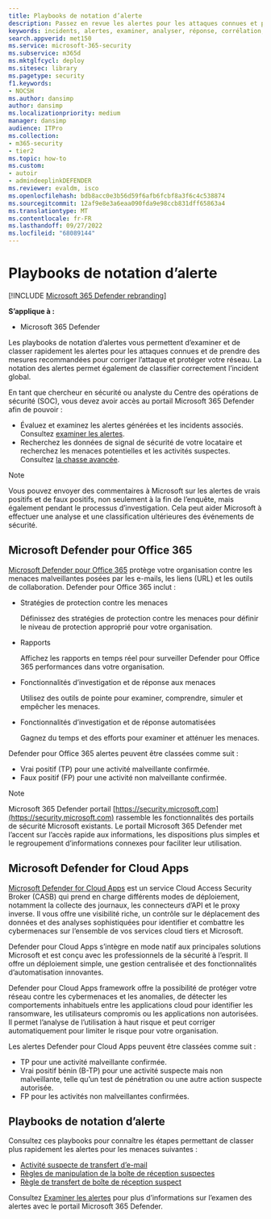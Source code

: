 ```yaml
---
title: Playbooks de notation d’alerte
description: Passez en revue les alertes pour les attaques connues et prenez les mesures recommandées pour corriger l’attaque et protéger votre réseau.
keywords: incidents, alertes, examiner, analyser, réponse, corrélation, attaque, machines, appareils, utilisateurs, identités, identité, boîte aux lettres, e-mail, 365, microsoft, m365
search.appverid: met150
ms.service: microsoft-365-security
ms.subservice: m365d
ms.mktglfcycl: deploy
ms.sitesec: library
ms.pagetype: security
f1.keywords:
- NOCSH
ms.author: dansimp
author: dansimp
ms.localizationpriority: medium
manager: dansimp
audience: ITPro
ms.collection:
- m365-security
- tier2
ms.topic: how-to
ms.custom:
- autoir
- admindeeplinkDEFENDER
ms.reviewer: evaldm, isco
ms.openlocfilehash: bdb8acc0e3b56d59f6afb6fcbf8a3f6c4c538874
ms.sourcegitcommit: 12af9e8e3a6eaa090fda9e98ccb831dff65863a4
ms.translationtype: MT
ms.contentlocale: fr-FR
ms.lasthandoff: 09/27/2022
ms.locfileid: "68089144"
---
```

# <a name="alert-grading-playbooks"></a>Playbooks de notation d’alerte

[!INCLUDE [Microsoft 365 Defender rebranding](../includes/microsoft-defender.md)]

**S’applique à :**
- Microsoft 365 Defender

Les playbooks de notation d’alertes vous permettent d’examiner et de classer rapidement les alertes pour les attaques connues et de prendre des mesures recommandées pour corriger l’attaque et protéger votre réseau. La notation des alertes permet également de classifier correctement l’incident global.

En tant que chercheur en sécurité ou analyste du Centre des opérations de sécurité (SOC), vous devez avoir accès au portail Microsoft 365 Defender afin de pouvoir :

- Évaluez et examinez les alertes générées et les incidents associés. Consultez [examiner les alertes](investigate-alerts.md).
- Recherchez les données de signal de sécurité de votre locataire et recherchez les menaces potentielles et les activités suspectes. Consultez [la chasse avancée](advanced-hunting-overview.md).

>[!Note]
>Vous pouvez envoyer des commentaires à Microsoft sur les alertes de vrais positifs et de faux positifs, non seulement à la fin de l’enquête, mais également pendant le processus d’investigation. Cela peut aider Microsoft à effectuer une analyse et une classification ultérieures des événements de sécurité.
>

## <a name="microsoft-defender-for-office-365"></a>Microsoft Defender pour Office 365

[Microsoft Defender pour Office 365](/microsoft-365/security/office-365-security/defender-for-office-365) protège votre organisation contre les menaces malveillantes posées par les e-mails, les liens (URL) et les outils de collaboration. Defender pour Office 365 inclut :

- Stratégies de protection contre les menaces

   Définissez des stratégies de protection contre les menaces pour définir le niveau de protection approprié pour votre organisation.

- Rapports

  Affichez les rapports en temps réel pour surveiller Defender pour Office 365 performances dans votre organisation.

- Fonctionnalités d’investigation et de réponse aux menaces

  Utilisez des outils de pointe pour examiner, comprendre, simuler et empêcher les menaces.

- Fonctionnalités d’investigation et de réponse automatisées

  Gagnez du temps et des efforts pour examiner et atténuer les menaces.

Defender pour Office 365 alertes peuvent être classées comme suit : 

- Vrai positif (TP) pour une activité malveillante confirmée. 
- Faux positif (FP) pour une activité non malveillante confirmée.

>[!Note]
>Microsoft 365 Defender portail [https://security.microsoft.com](https://security.microsoft.com) rassemble les fonctionnalités des portails de sécurité Microsoft existants. Le portail Microsoft 365 Defender met l’accent sur l’accès rapide aux informations, les dispositions plus simples et le regroupement d’informations connexes pour faciliter leur utilisation.
>

## <a name="microsoft-defender-for-cloud-apps"></a>Microsoft Defender for Cloud Apps

[Microsoft Defender for Cloud Apps](/defender-cloud-apps) est un service Cloud Access Security Broker (CASB) qui prend en charge différents modes de déploiement, notamment la collecte des journaux, les connecteurs d’API et le proxy inverse. Il vous offre une visibilité riche, un contrôle sur le déplacement des données et des analyses sophistiquées pour identifier et combattre les cybermenaces sur l’ensemble de vos services cloud tiers et Microsoft.

Defender pour Cloud Apps s’intègre en mode natif aux principales solutions Microsoft et est conçu avec les professionnels de la sécurité à l’esprit. Il offre un déploiement simple, une gestion centralisée et des fonctionnalités d’automatisation innovantes.

Defender pour Cloud Apps framework offre la possibilité de protéger votre réseau contre les cybermenaces et les anomalies, de détecter les comportements inhabituels entre les applications cloud pour identifier les ransomware, les utilisateurs compromis ou les applications non autorisées. Il permet l’analyse de l’utilisation à haut risque et peut corriger automatiquement pour limiter le risque pour votre organisation.

Les alertes Defender pour Cloud Apps peuvent être classées comme suit : 

- TP pour une activité malveillante confirmée. 
- Vrai positif bénin (B-TP) pour une activité suspecte mais non malveillante, telle qu’un test de pénétration ou une autre action suspecte autorisée. 
- FP pour les activités non malveillantes confirmées.

## <a name="alert-grading-playbooks"></a>Playbooks de notation d’alerte

Consultez ces playbooks pour connaître les étapes permettant de classer plus rapidement les alertes pour les menaces suivantes :

- [Activité suspecte de transfert d’e-mail](alert-grading-playbook-email-forwarding.md)
- [Règles de manipulation de la boîte de réception suspectes](alert-grading-playbook-inbox-manipulation-rules.md)
- [Règle de transfert de boîte de réception suspect](alert-grading-playbook-inbox-forwarding-rules.md)

Consultez [Examiner les alertes](investigate-alerts.md) pour plus d’informations sur l’examen des alertes avec le portail Microsoft 365 Defender.
